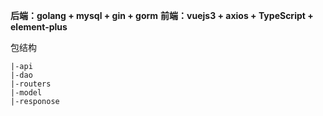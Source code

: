 **后端：golang + mysql + gin + gorm**
**前端：vuejs3 + axios + TypeScript + element-plus**  

包结构
```
|-api
|-dao
|-routers
|-model
|-responose
```
